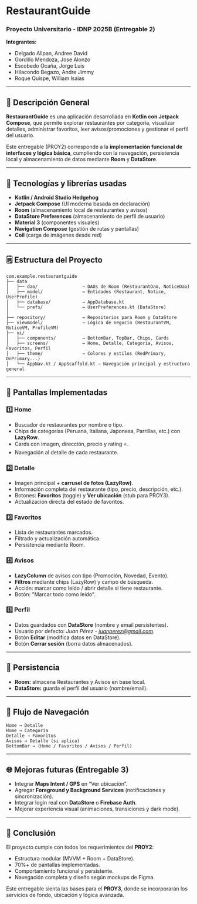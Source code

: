 # RestaurantGuide 

### Proyecto Universitario - IDNP 2025B (Entregable 2)

**Integrantes:**  
- Delgado Allpan, Andree David  
- Gordillo Mendoza, Jose Alonzo  
- Escobedo Ocaña, Jorge Luis  
- Hilacondo Begazo, Andre Jimmy  
- Roque Quispe, William Isaias  

---

## 🏡 Descripción General
**RestaurantGuide** es una aplicación desarrollada en **Kotlin con Jetpack Compose**, que permite explorar restaurantes por categoría, visualizar detalles, administrar favoritos, leer avisos/promociones y gestionar el perfil del usuario.

Este entregable (PROY2) corresponde a la **implementación funcional de interfaces y lógica básica**, cumpliendo con la navegación, persistencia local y almacenamiento de datos mediante **Room** y **DataStore**.

---

## 🚀 Tecnologías y librerías usadas
- **Kotlin / Android Studio Hedgehog**
- **Jetpack Compose** (UI moderna basada en declaración)
- **Room** (almacenamiento local de restaurantes y avisos)
- **DataStore Preferences** (almacenamiento de perfil de usuario)
- **Material 3** (componentes visuales)
- **Navigation Compose** (gestión de rutas y pantallas)
- **Coil** (carga de imágenes desde red)

---

## 🗒️ Estructura del Proyecto
```
com.example.restaurantguide
├── data
│   ├── dao/                 → DAOs de Room (RestaurantDao, NoticeDao)
│   ├── model/               → Entidades (Restaurant, Notice, UserProfile)
│   ├── database/            → AppDatabase.kt
│   └── prefs/               → UserPreferences.kt (DataStore)
│
├── repository/              → Repositorios para Room y DataStore
├── viewmodel/               → Lógica de negocio (RestaurantVM, NoticeVM, ProfileVM)
├── ui/
│   ├── components/          → BottomBar, TopBar, Chips, Cards
│   ├── screens/             → Home, Detalle, Categoría, Avisos, Favoritos, Perfil
│   ├── theme/               → Colores y estilos (RedPrimary, OnPrimary...)
│   └── AppNav.kt / AppScaffold.kt → Navegación principal y estructura general
```

---

## 🎨 Pantallas Implementadas

### 1️⃣ Home
- Buscador de restaurantes por nombre o tipo.
- Chips de categorías (Peruana, Italiana, Japonesa, Parrillas, etc.) con **LazyRow**.
- Cards con imagen, dirección, precio y rating ⭐.
- Navegación al detalle de cada restaurante.

### 2️⃣ Detalle
- Imagen principal + **carrusel de fotos (LazyRow)**.
- Información completa del restaurante (tipo, precio, descripción, etc.).
- Botones: **Favoritos** (toggle) y **Ver ubicación** (stub para PROY3).
- Actualización directa del estado de favoritos.

### 3️⃣ Favoritos
- Lista de restaurantes marcados.
- Filtrado y actualización automática.
- Persistencia mediante Room.

### 4️⃣ Avisos
- **LazyColumn** de avisos con tipo (Promoción, Novedad, Evento).
- **Filtros** mediante chips (LazyRow) y campo de búsqueda.
- Acción: marcar como leído / abrir detalle si tiene restaurante.
- Botón: "Marcar todo como leído".

### 5️⃣ Perfil
- Datos guardados con **DataStore** (nombre y email persistentes).
- Usuario por defecto: *Juan Pérez - juanperez@gmail.com*.
- Botón **Editar** (modifica datos en DataStore).
- Botón **Cerrar sesión** (borra datos almacenados).

---

## 🔑 Persistencia
- **Room:** almacena Restaurantes y Avisos en base local.
- **DataStore:** guarda el perfil del usuario (nombre/email).

---

## 🔄 Flujo de Navegación
```
Home → Detalle
Home → Categoría
Detalle → Favoritos
Avisos → Detalle (si aplica)
BottomBar → (Home / Favoritos / Avisos / Perfil)
```

---

## 🌐 Mejoras futuras (Entregable 3)
- Integrar **Maps Intent / GPS** en “Ver ubicación”.
- Agregar **Foreground y Background Services** (notificaciones y sincronización).
- Integrar login real con **DataStore** o **Firebase Auth**.
- Mejorar experiencia visual (animaciones, transiciones y dark mode).

---

## 💼 Conclusión
El proyecto cumple con todos los requerimientos del **PROY2**:
- Estructura modular (MVVM + Room + DataStore).
- 70%+ de pantallas implementadas.
- Comportamiento funcional y persistente.
- Navegación completa y diseño según mockups de Figma.

Este entregable sienta las bases para el **PROY3**, donde se incorporarán los servicios de fondo, ubicación y lógica avanzada.

